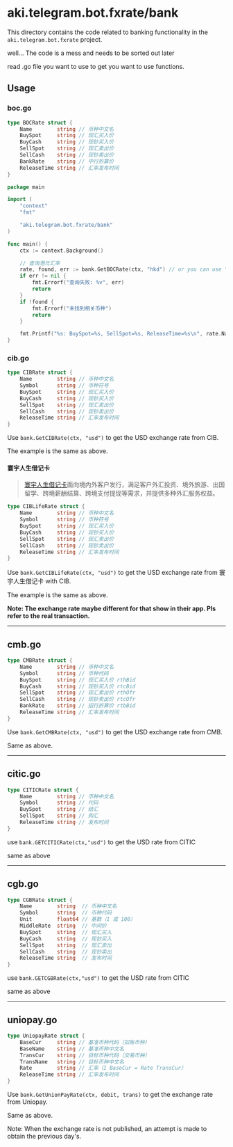 # aki.telegram.bot.fxrate/bank

This directory contains the code related to banking functionality in the `aki.telegram.bot.fxrate` project.

well... The code is a mess and needs to be sorted out later

read .go file you want to use to get you want to use functions.

## Usage

### boc.go

```go
type BOCRate struct {
	Name        string // 币种中文名
	BuySpot     string // 现汇买入价
	BuyCash     string // 现钞买入价
	SellSpot    string // 现汇卖出价
	SellCash    string // 现钞卖出价
	BankRate    string // 中行折算价
	ReleaseTime string // 汇率发布时间
}
```

```go
package main

import (
	"context"
	"fmt"

	"aki.telegram.bot.fxrate/bank"
)

func main() {
	ctx := context.Background()

	// 查询港元汇率
	rate, found, err := bank.GetBOCRate(ctx, "hkd") // or you can use "港元" or "HKD"
	if err != nil {
		fmt.Errorf("查询失败: %v", err)
		return
	}
	if !found {
		fmt.Errorf("未找到相关币种")
		return
	}

	fmt.Printf("%s: BuySpot=%s, SellSpot=%s, ReleaseTime=%s\n", rate.Name, rate.BuySpot, rate.SellSpot, rate.ReleaseTime)
}
```

### cib.go

```go
type CIBRate struct {
	Name        string // 币种中文名
	Symbol      string // 币种符号
	BuySpot     string // 现汇买入价
	BuyCash     string // 现钞买入价
	SellSpot    string // 现汇卖出价
	SellCash    string // 现钞卖出价
	ReleaseTime string // 汇率发布时间
}
```

Use `bank.GetCIBRate(ctx, "usd")` to get the USD exchange rate from CIB.

The example is the same as above.

#### 寰宇人生借记卡

> [寰宇人生借记卡](https://mobile.cib.com.cn/app/abroad/intro/debit.html)面向境内外客户发行，满足客户外汇投资、境外旅游、出国留学、跨境薪酬结算、跨境支付提现等需求，并提供多种外汇服务权益。

```go
type CIBLifeRate struct {
	Name        string // 币种中文名
	Symbol      string // 币种符号
	BuySpot     string // 现汇买入价
	BuyCash     string // 现钞买入价
	SellSpot    string // 现汇卖出价
	SellCash    string // 现钞卖出价
	ReleaseTime string // 汇率发布时间
}
```

Use `bank.GetCIBLifeRate(ctx, "usd")` to get the USD exchange rate from 寰宇人生借记卡 with CIB.

The example is the same as above.

**Note: The exchange rate maybe different for that show in their app. Pls refer to the real transaction.**

---

## cmb.go

```go
type CMBRate struct {
	Name        string // 币种中文名
	Symbol      string // 币种代码
	BuySpot     string // 现汇买入价 rthBid
	BuyCash     string // 现钞买入价 rtcBid
	SellSpot    string // 现汇卖出价 rthOfr
	SellCash    string // 现钞卖出价 rtcOfr
	BankRate    string // 招行折算价 rtbBid
	ReleaseTime string // 汇率发布时间
}
```

Use `bank.GetCMBRate(ctx, "usd")` to get the USD exchange rate from CMB.

Same as above.

---

## citic.go

```go
type CITICRate struct {
	Name        string // 币种中文名
	Symbol      string // 代码
	BuySpot     string // 结汇
	SellSpot    string // 购汇
	ReleaseTime string // 发布时间
}
```

use `bank.GETCITICRate(ctx,"usd")` to get the USD rate from CITIC

same as above

---

## cgb.go

```go
type CGBRate struct {
	Name        string  // 币种中文名
	Symbol      string  // 币种代码
	Unit        float64 // 基数（1 或 100）
	MiddleRate  string  // 中间价
	BuySpot     string  // 现汇买入
	BuyCash     string  // 现钞买入
	SellSpot    string  // 现汇卖出
	SellCash    string  // 现钞卖出
	ReleaseTime string  // 发布时间
}
```

use `bank.GETCGBRate(ctx,"usd")` to get the USD rate from CITIC

same as above

---


## uniopay.go

```go
type UniopayRate struct {
	BaseCur     string // 基准币种代码（扣账币种）
	BaseName    string // 基准币种中文名
	TransCur    string // 目标币种代码（交易币种）
	TransName   string // 目标币种中文名
	Rate        string // 汇率（1 BaseCur = Rate TransCur）
	ReleaseTime string // 汇率发布时间
}
```

Use `bank.GetUnionPayRate(ctx, debit, trans)` to get the exchange rate from Uniopay.

Same as above.

Note: When the exchange rate is not published, an attempt is made to obtain the previous day's.